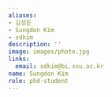 ```yaml
---
aliases:
- 김성돈
- Sungdon Kim
- sdkim
description: ''
image: images/photo.jpg
links:
  email: sdkim@bi.snu.ac.kr
name: Sungdon Kim
role: phd-student
---
```

